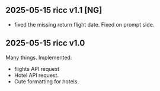
## 2025-05-15 ricc v1.1 [NG]

* fixed the missing return flight date. Fixed on prompt side.


## 2025-05-15 ricc v1.0

Many things. Implemented:

* flights API request
* Hotel API request.
* Cute formatting for hotels.
